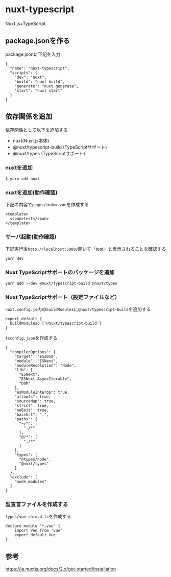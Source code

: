 # nuxt-typescript
Nuxt.js+TypeScript
## package.jsonを作る
package.jsonに下記を入力
```
{
  "name": "nuxt-typescript",
  "scripts": {
    "dev": "nuxt",
    "build": "nuxt build",
    "generate": "nuxt generate",
    "start": "nuxt start"
  }
}
```

## 依存関係を追加
依存関係として以下を追加する
- nuxt(Nuxt.js本体)
- @nuxt/typescript-build (TypeScriptサポート)
- @nuxt/types (TypeScriptサポート)
### nuxtを追加
```
$ yarn add nuxt
```
### nuxtを追加(動作確認)
下記の内容で``pages/index.vue``を作成する
```
<template>
  <span>test</span>
</template>
```
### サーバ起動(動作確認)
下記実行後``http://localhost:3000/``開いて「test」と表示されることを確認する
```
yarn dev
```

### Nuxt TypeScriptサポートのパッケージを追加
```
yarn add --dev @nuxt/typescript-build @nuxt/types
```
### Nuxt TypeScriptサポート（設定ファイルなど）
``nuxt.config.js``内の``buildModules``に``@nuxt/typescript-build``を追加する
```
export default {
  buildModules: ['@nuxt/typescript-build']
}
```
``tsconfig.json``を作成する
```
{
  "compilerOptions": {
    "target": "ES2018",
    "module": "ESNext",
    "moduleResolution": "Node",
    "lib": [
      "ESNext",
      "ESNext.AsyncIterable",
      "DOM"
    ],
    "esModuleInterop": true,
    "allowJs": true,
    "sourceMap": true,
    "strict": true,
    "noEmit": true,
    "baseUrl": ".",
    "paths": {
      "~/*": [
        "./*"
      ],
      "@/*": [
        "./*"
      ]
    },
    "types": [
      "@types/node",
      "@nuxt/types"
    ]
  },
  "exclude": [
    "node_modules"
  ]
}

```

### 型宣言ファイルを作成する
``types/vue-shim.d.ts``を作成する
```
declare module "*.vue" {
    import Vue from 'vue'
    export default Vue
}
```



## 参考
https://ja.nuxtjs.org/docs/2.x/get-started/installation
